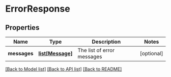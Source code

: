 # ErrorResponse

## Properties
Name | Type | Description | Notes
------------ | ------------- | ------------- | -------------
**messages** | [**list[Message]**](Message.md) | The list of error messages | [optional] 

[[Back to Model list]](../README.md#documentation-for-models) [[Back to API list]](../README.md#documentation-for-api-endpoints) [[Back to README]](../README.md)


